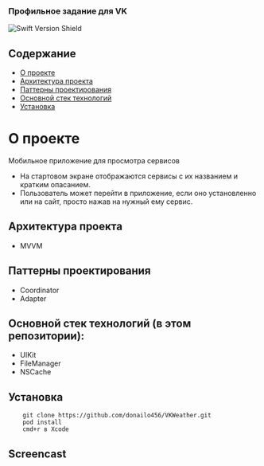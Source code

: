 ### Профильное задание для VK
![Swift Version Shield](https://img.shields.io/badge/Swift%205.9-FA7343?style=flat&logo=swift&logoColor=white)

## Содержание <!-- omit in toc -->

- [О проекте](#о-проекте)
- [Архитектура проекта](#архитектура-проекта)
- [Паттерны проектирования](#паттерны-проектирования)
- [Основной стек технологий](#основной-стек-технологий)
- [Установка](#установка)

# О проекте
Мобильное приложение для просмотра сервисов

- На стартовом экране отображаются сервисы с их названием и кратким опасанием.
- Пользователь может перейти в приложение, если оно установленно или на сайт, просто нажав на нужный ему сервис.

## Архитектура проекта
- MVVM

## Паттерны проектирования 

- Coordinator
- Adapter

## Основной стек технологий (в этом репозитории):

- UIKit
- FileManager
- NSCache

## Установка

```
    git clone https://github.com/donailo456/VKWeather.git
    pod install
    cmd+r в Xcode 
```

## Screencast
